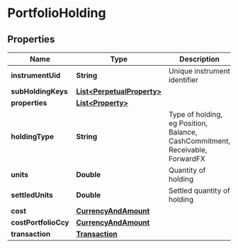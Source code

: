 

# PortfolioHolding

## Properties

Name | Type | Description | Notes
------------ | ------------- | ------------- | -------------
**instrumentUid** | **String** | Unique instrument identifier | 
**subHoldingKeys** | [**List&lt;PerpetualProperty&gt;**](PerpetualProperty.md) |  |  [optional]
**properties** | [**List&lt;Property&gt;**](Property.md) |  |  [optional]
**holdingType** | **String** | Type of holding, eg Position, Balance, CashCommitment, Receivable, ForwardFX | 
**units** | **Double** | Quantity of holding | 
**settledUnits** | **Double** | Settled quantity of holding | 
**cost** | [**CurrencyAndAmount**](CurrencyAndAmount.md) |  | 
**costPortfolioCcy** | [**CurrencyAndAmount**](CurrencyAndAmount.md) |  | 
**transaction** | [**Transaction**](Transaction.md) |  |  [optional]



